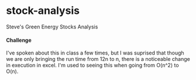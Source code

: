 # stock-analysis
Steve's Green Energy Stocks Analysis

#### Challenge
I've spoken about this in class a few times, but I was suprised that though we are only bringing the run time from 12n to n, there is a noticeable change in execution in excel. I'm used to seeing this when going from O(n^2) to O(n).
